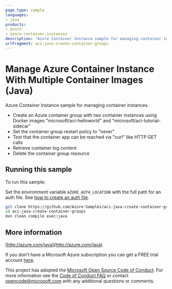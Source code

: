 ```yaml
---
page_type: sample
languages:
- java
products:
- azure
- azure-container-instances
description: "Azure Container Instance sample for managing container instances."
urlFragment: aci-java-create-container-groups
---
```


# Manage Azure Container Instance With Multiple Container Images (Java)

Azure Container Instance sample for managing container instances.

 - Create an Azure container group with two container instances using Docker images "microsoft/aci-helloworld" and "microsoft/aci-tutorial-sidecar"
 - Set the container group restart policy to "never"
 - Test that the container app can be reached via "curl" like HTTP GET calls
 - Retrieve container log content
 - Delete the container group resource
 

## Running this sample

To run this sample:

Set the environment variable `AZURE_AUTH_LOCATION` with the full path for an auth file. See [how to create an auth file](https://github.com/Azure/azure-libraries-for-java/blob/master/AUTH.md).

```bash
git clone https://github.com/Azure-Samples/aci-java-create-container-groups.git
cd aci-java-create-container-groups
mvn clean compile exec:java
```

## More information

[http://azure.com/java](http://azure.com/java)

If you don't have a Microsoft Azure subscription you can get a FREE trial account [here](http://go.microsoft.com/fwlink/?LinkId=330212).

This project has adopted the [Microsoft Open Source Code of Conduct](https://opensource.microsoft.com/codeofconduct/). For more information see the [Code of Conduct FAQ](https://opensource.microsoft.com/codeofconduct/faq/) or contact [opencode@microsoft.com](mailto:opencode@microsoft.com) with any additional questions or comments.
